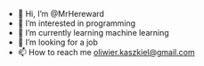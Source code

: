 - 👋 Hi, I’m @MrHereward
- 👀 I’m interested in programming
- 🌱 I’m currently learning machine learning
- 💞️ I’m looking for a job
- 📫 How to reach me oliwier.kaszkiel@gmail.com

<!---
MrHereward/MrHereward is a ✨ special ✨ repository because its `README.md` (this file) appears on your GitHub profile.
You can click the Preview link to take a look at your changes.
--->
